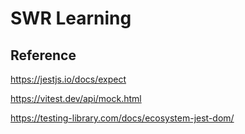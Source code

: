 # SWR Learning

## Reference

https://jestjs.io/docs/expect

https://vitest.dev/api/mock.html

https://testing-library.com/docs/ecosystem-jest-dom/
